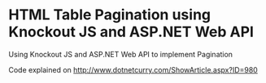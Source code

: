 HTML Table Pagination using Knockout JS and ASP.NET Web API
===================

Using Knockout JS and ASP.NET Web API to implement Pagination

Code explained on http://www.dotnetcurry.com/ShowArticle.aspx?ID=980

